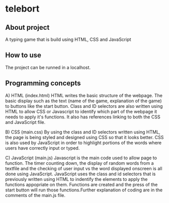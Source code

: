 # telebort
## About project
A typing game that is build using HTML, CSS and JavaScript

## How to use
The project can be runned in a localhost.

## Programming concepts
A) HTML (index.html)
HTML writes the basic structure of the webpage. The basic display such as the text (name of the game, explanation of the game) to buttons like the start button. Class and ID selectors are also written using HTML to allow CSS or Javascript to identify which part of the webpage it needs to apply it's functions. It also has references linking to both the CSS and JavaScript file.

B) CSS (main.css)
By using the class and ID selectors written using HTML, the page is being styled and designed using CSS so that it looks better. CSS is also used by JavaScript in order to highlight portions of the words where users have correctly input or typed.

C) JavaScript (main.js)
Javascript is the main code used to allow page to function. The timer counting down, the display of random words from a textfile and the checking of user input vs the word displayed onscreen is all done using JavaScript. JavaScript uses the class and id selectors that is previously written using HTML to indentify the elements to apply the functions appopriate on them. Functions are created and the press of the start button will run those functions.Further explanation of coding are in the comments of the main.js file. 
